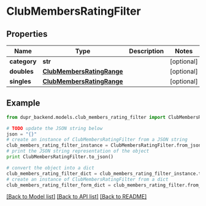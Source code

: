 # ClubMembersRatingFilter


## Properties
Name | Type | Description | Notes
------------ | ------------- | ------------- | -------------
**category** | **str** |  | [optional] 
**doubles** | [**ClubMembersRatingRange**](ClubMembersRatingRange.md) |  | [optional] 
**singles** | [**ClubMembersRatingRange**](ClubMembersRatingRange.md) |  | [optional] 

## Example

```python
from dupr_backend.models.club_members_rating_filter import ClubMembersRatingFilter

# TODO update the JSON string below
json = "{}"
# create an instance of ClubMembersRatingFilter from a JSON string
club_members_rating_filter_instance = ClubMembersRatingFilter.from_json(json)
# print the JSON string representation of the object
print ClubMembersRatingFilter.to_json()

# convert the object into a dict
club_members_rating_filter_dict = club_members_rating_filter_instance.to_dict()
# create an instance of ClubMembersRatingFilter from a dict
club_members_rating_filter_form_dict = club_members_rating_filter.from_dict(club_members_rating_filter_dict)
```
[[Back to Model list]](../README.md#documentation-for-models) [[Back to API list]](../README.md#documentation-for-api-endpoints) [[Back to README]](../README.md)


